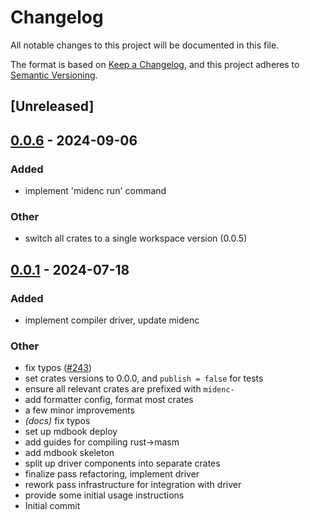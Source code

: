 # Changelog
All notable changes to this project will be documented in this file.

The format is based on [Keep a Changelog](https://keepachangelog.com/en/1.0.0/),
and this project adheres to [Semantic Versioning](https://semver.org/spec/v2.0.0.html).

## [Unreleased]

## [0.0.6](https://github.com/0xpolygonmiden/compiler/compare/midenc-driver-v0.0.5...midenc-driver-v0.0.6) - 2024-09-06

### Added
- implement 'midenc run' command

### Other
- switch all crates to a single workspace version (0.0.5)

## [0.0.1](https://github.com/0xPolygonMiden/compiler/compare/midenc-driver-v0.0.0...midenc-driver-v0.0.1) - 2024-07-18

### Added
- implement compiler driver, update midenc

### Other
- fix typos ([#243](https://github.com/0xPolygonMiden/compiler/pull/243))
- set crates versions to 0.0.0, and `publish = false` for tests
- ensure all relevant crates are prefixed with `midenc-`
- add formatter config, format most crates
- a few minor improvements
- *(docs)* fix typos
- set up mdbook deploy
- add guides for compiling rust->masm
- add mdbook skeleton
- split up driver components into separate crates
- finalize pass refactoring, implement driver
- rework pass infrastructure for integration with driver
- provide some initial usage instructions
- Initial commit
